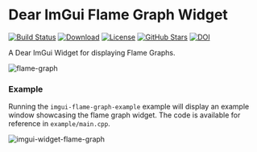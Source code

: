 # Dear ImGui Flame Graph Widget
[![Build Status](https://api.travis-ci.org/bwrsandman/imgui-flame-graph.svg?branch=master)](https://travis-ci.org/bwrsandman/imgui-flame-graph)
[![Download](https://img.shields.io/badge/master-v1.00-green.svg)](https://github.com/bwrsandman/imgui-flame-graph/releases/tag/v1.00)
[![License](https://img.shields.io/github/license/bwrsandman/imgui-flame-graph)](LICENSE.md)
[![GitHub Stars](https://img.shields.io/github/stars/bwrsandman/imgui-flame-graph?logo=github)](https://github.com/bwrsandman/imgui-flame-graph/stargazers)
[![DOI](https://zenodo.org/badge/216259198.svg)](https://zenodo.org/badge/latestdoi/216259198)

A Dear ImGui Widget for displaying Flame Graphs.

![flame-graph](https://user-images.githubusercontent.com/1013356/67159752-54a87880-f349-11e9-9df5-628594b3a745.gif)


### Example

Running the `imgui-flame-graph-example` example will display an example window showcasing the flame graph widget. The code is available for reference in `example/main.cpp`.

![imgui-widget-flame-graph](https://user-images.githubusercontent.com/1013356/67151773-d907e680-f2ca-11e9-87dc-c1842cb0f796.png)
